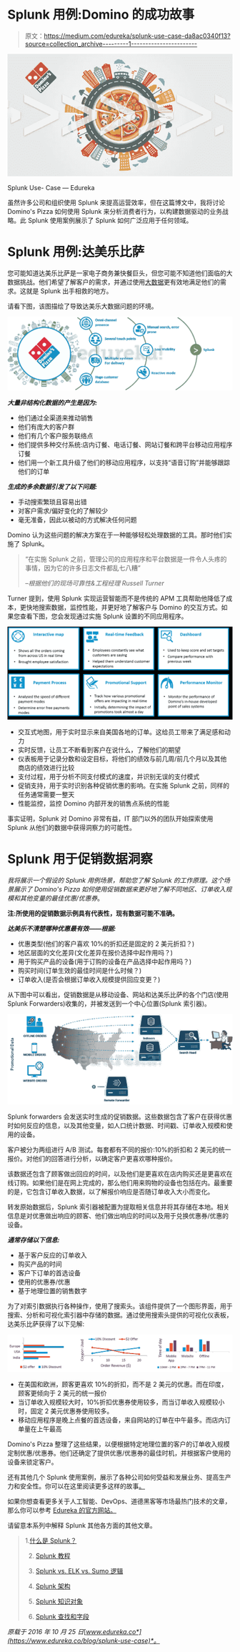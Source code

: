 # Splunk 用例:Domino 的成功故事

> 原文：<https://medium.com/edureka/splunk-use-case-da8ac0340f13?source=collection_archive---------1----------------------->

![](img/c3055b3dc3c33195b76974970d3cf248.png)

Splunk Use- Case — Edureka

虽然许多公司和组织使用 Splunk 来提高运营效率，但在这篇博文中，我将讨论 Domino's Pizza 如何使用 Splunk 来分析消费者行为，以构建数据驱动的业务战略。此 Splunk 使用案例展示了 Splunk 如何广泛应用于任何领域。

# Splunk 用例:达美乐比萨

您可能知道达美乐比萨是一家电子商务兼快餐巨头，但您可能不知道他们面临的大数据挑战。他们希望了解客户的需求，并通过使用[大数据](https://www.edureka.co/blog/big-data-tutorial?utm_source=medium&utm_medium=content-link&utm_campaign=splunk-use-case)更有效地满足他们的需求。这就是 Splunk 出手相救的地方。

请看下图，该图描绘了导致达美乐大数据问题的环境。

![](img/2e38e8d96e76ffcd28d36dbe4bcae830.png)

***大量非结构化数据的产生是因为:***

*   他们通过全渠道来推动销售
*   他们有庞大的客户群
*   他们有几个客户服务联络点
*   他们提供多种交付系统:店内订餐、电话订餐、网站订餐和跨平台移动应用程序订餐
*   他们用一个新工具升级了他们的移动应用程序，以支持“语音订购”并能够跟踪他们的订单

***生成的多余数据引发了以下问题:***

*   手动搜索繁琐且容易出错
*   对客户需求/偏好变化的了解较少
*   毫无准备，因此以被动的方式解决任何问题

Domino 认为这些问题的解决方案在于一种能够轻松处理数据的工具。那时他们实施了 Splunk。

> “在实施 Splunk 之前，管理公司的应用程序和平台数据是一件令人头疼的事情，因为它的许多日志文件都乱七八糟”
> 
> *–根据他们的现场可靠性&工程经理 Russell Turner*

Turner 提到，使用 Splunk 实现运营智能而不是传统的 APM 工具帮助他降低了成本，更快地搜索数据，监控性能，并更好地了解客户与 Domino 的交互方式。如果您查看下图，您会发现通过实施 Splunk 设置的不同应用程序。

![](img/b819d36d3e27d0700ecb51b5be4467f6.png)

*   交互式地图，用于实时显示来自美国各地的订单。这给员工带来了满足感和动力
*   实时反馈，让员工不断看到客户在说什么，了解他们的期望
*   仪表板用于记录分数和设定目标，将他们的绩效与前几周/前几个月以及其他商店的绩效进行比较
*   支付过程，用于分析不同支付模式的速度，并识别无误的支付模式
*   促销支持，用于实时识别各种促销优惠的影响。在实施 Splunk 之前，同样的任务通常需要一整天
*   性能监控，监控 Domino 内部开发的销售点系统的性能

事实证明，Splunk 对 Domino 非常有益，IT 部门以外的团队开始探索使用 Splunk 从他们的数据中获得洞察力的可能性。

# Splunk 用于促销数据洞察

*我将展示一个假设的 Splunk 用例场景，帮助您了解 Splunk 的工作原理。这个场景展示了 Domino's Pizza 如何使用促销数据来更好地了解不同地区、订单收入规模和其他变量的最佳优惠/优惠券*。

**注:所使用的促销数据示例具有代表性，现有数据可能不准确。**

***达美乐不清楚哪种优惠最有效——根据:***

*   优惠类型(他们的客户喜欢 10%的折扣还是固定的 2 美元折扣？)
*   地区层面的文化差异(文化差异在报价选择中起作用吗？)
*   用于购买产品的设备(用于订购的设备在产品选择中起作用吗？)
*   购买时间(订单生效的最佳时间是什么时候？)
*   订单收入(是否会根据订单收入规模提供回应变更？)

从下图中可以看出，促销数据是从移动设备、网站和达美乐比萨的各个门店(使用 Splunk Forwarders)收集的，并被发送到一个中心位置(Splunk 索引器)。

![](img/0b15528b3d48df57f58dde37db9f8781.png)

Splunk forwarders 会发送实时生成的促销数据。这些数据包含了客户在获得优惠时如何反应的信息，以及其他变量，如人口统计数据、时间戳、订单收入规模和使用的设备。

客户被分为两组进行 A/B 测试。每套都有不同的报价:10%的折扣和 2 美元的统一报价。对他们的回答进行分析，以确定客户更喜欢哪种报价。

该数据还包含了顾客做出回应的时间，以及他们是更喜欢在店内购买还是更喜欢在线订购。如果他们是在网上完成的，那么他们用来购物的设备也包括在内。最重要的是，它包含订单收入数据，以了解报价响应是否随订单收入大小而变化。

转发原始数据后，Splunk 索引器被配置为提取相关信息并将其存储在本地。相关信息是对优惠做出响应的顾客、他们做出响应的时间以及用于兑换优惠券/优惠的设备。

***通常存储以下信息:***

*   基于客户反应的订单收入
*   购买产品的时间
*   客户下订单的首选设备
*   使用的优惠券/优惠
*   基于地理位置的销售数字

为了对索引数据执行各种操作，使用了搜索头。该组件提供了一个图形界面，用于搜索、分析和可视化索引器中存储的数据。通过使用搜索头提供的可视化仪表板，达美乐比萨获得了以下见解:

![](img/e8a4db990acf7bae730ab0c37d4939c3.png)

*   在美国和欧洲，顾客更喜欢 10%的折扣，而不是 2 美元的优惠。而在印度，顾客更倾向于 2 美元的统一报价
*   当订单收入规模较大时，10%折扣优惠券使用较多，而当订单收入规模较小时，固定 2 美元优惠券使用较多。
*   移动应用程序是晚上点餐的首选设备，来自网站的订单在中午最多。而店内订单量在上午最高

Domino's Pizza 整理了这些结果，以便根据特定地理位置的客户的订单收入规模定制优惠/优惠券。他们还确定了提供优惠/优惠券的最佳时机，并根据客户使用的设备来锁定客户。

还有其他几个 Splunk 使用案例，展示了各种公司如何受益和发展业务、提高生产力和安全性。你可以在这里阅读更多这样的故事[。](https://www.splunk.com/en_us/customers.html?CustomerVideos)

如果你想查看更多关于人工智能、DevOps、道德黑客等市场最热门技术的文章，那么你可以参考 [Edureka 的官方网站。](https://www.edureka.co/blog/?utm_source=medium&utm_medium=content-link&utm_campaign=splunk-use-case)

请留意本系列中解释 Splunk 其他各方面的其他文章。

> 1.[什么是 Splunk？](/edureka/what-is-splunk-26b3cccab039)
> 
> 2. [Splunk 教程](/edureka/splunk-tutorial-3e1b5a22e6fe)
> 
> 3. [Splunk vs. ELK vs. Sumo 逻辑](/edureka/splunk-vs-elk-vs-sumologic-58138f6cb7f)
> 
> 4. [Splunk 架构](/edureka/splunk-architecture-c9910b34c745)
> 
> 5. [Splunk 知识对象](/edureka/splunk-events-event-types-and-tags-686244b447b5)
> 
> 6. [Splunk 查找和字段](/edureka/splunk-lookup-and-fields-6751930ce7b3)

*原载于 2016 年 10 月 25 日*[*www.edureka.co*](https://www.edureka.co/blog/splunk-use-case)*。*
